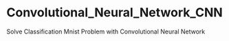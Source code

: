 # Convolutional_Neural_Network_CNN
Solve Classification Mnist Problem with Convolutional Neural Network 
